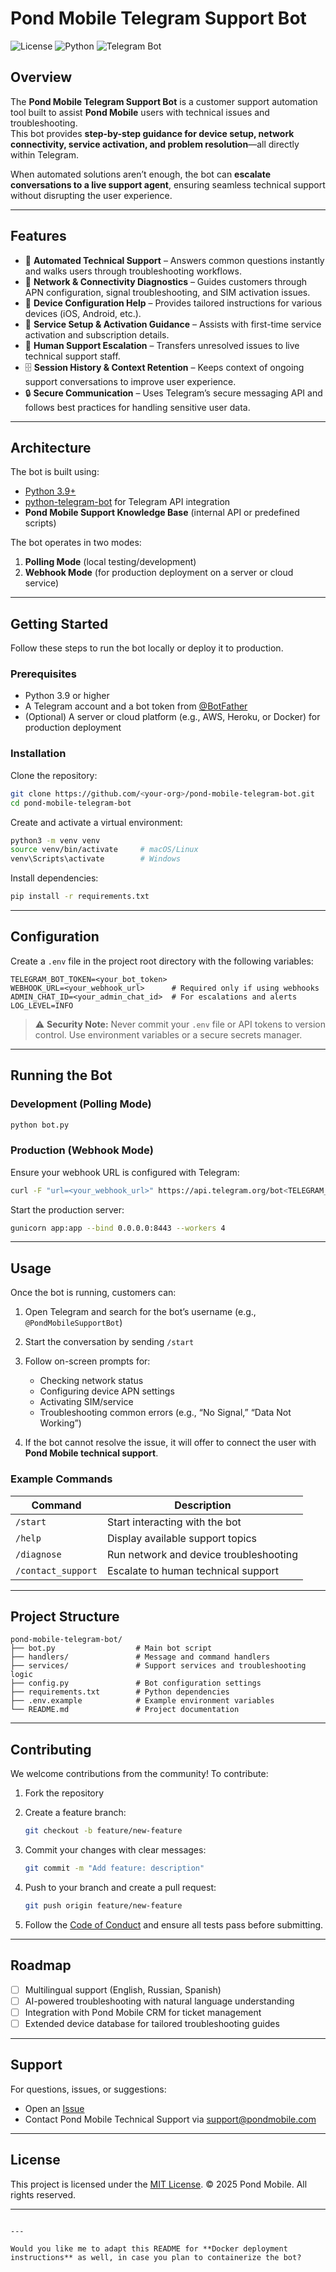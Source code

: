 # Pond Mobile Telegram Support Bot

![License](https://img.shields.io/badge/license-MIT-blue.svg)
![Python](https://img.shields.io/badge/python-3.9%2B-brightgreen)
![Telegram Bot](https://img.shields.io/badge/Telegram-Bot-blue)

## Overview

The **Pond Mobile Telegram Support Bot** is a customer support automation tool built to assist **Pond Mobile** users with technical issues and troubleshooting.  
This bot provides **step-by-step guidance for device setup, network connectivity, service activation, and problem resolution**—all directly within Telegram.  

When automated solutions aren’t enough, the bot can **escalate conversations to a live support agent**, ensuring seamless technical support without disrupting the user experience.

---

## Features

- 🤖 **Automated Technical Support** – Answers common questions instantly and walks users through troubleshooting workflows.  
- 📶 **Network & Connectivity Diagnostics** – Guides customers through APN configuration, signal troubleshooting, and SIM activation issues.  
- 📱 **Device Configuration Help** – Provides tailored instructions for various devices (iOS, Android, etc.).  
- 🚀 **Service Setup & Activation Guidance** – Assists with first-time service activation and subscription details.  
- 🪪 **Human Support Escalation** – Transfers unresolved issues to live technical support staff.  
- 🗄️ **Session History & Context Retention** – Keeps context of ongoing support conversations to improve user experience.  
- 🔒 **Secure Communication** – Uses Telegram’s secure messaging API and follows best practices for handling sensitive user data.  

---

## Architecture

The bot is built using:
- [Python 3.9+](https://www.python.org/)  
- [python-telegram-bot](https://python-telegram-bot.org/) for Telegram API integration  
- **Pond Mobile Support Knowledge Base** (internal API or predefined scripts)  

The bot operates in two modes:
1. **Polling Mode** (local testing/development)  
2. **Webhook Mode** (for production deployment on a server or cloud service)

---

## Getting Started

Follow these steps to run the bot locally or deploy it to production.

### Prerequisites
- Python 3.9 or higher  
- A Telegram account and a bot token from [@BotFather](https://t.me/BotFather)  
- (Optional) A server or cloud platform (e.g., AWS, Heroku, or Docker) for production deployment

### Installation

Clone the repository:
```bash
git clone https://github.com/<your-org>/pond-mobile-telegram-bot.git
cd pond-mobile-telegram-bot
````

Create and activate a virtual environment:

```bash
python3 -m venv venv
source venv/bin/activate     # macOS/Linux
venv\Scripts\activate        # Windows
```

Install dependencies:

```bash
pip install -r requirements.txt
```

---

## Configuration

Create a `.env` file in the project root directory with the following variables:

```env
TELEGRAM_BOT_TOKEN=<your_bot_token>
WEBHOOK_URL=<your_webhook_url>      # Required only if using webhooks
ADMIN_CHAT_ID=<your_admin_chat_id>  # For escalations and alerts
LOG_LEVEL=INFO
```

> ⚠️ **Security Note:** Never commit your `.env` file or API tokens to version control. Use environment variables or a secure secrets manager.

---

## Running the Bot

### Development (Polling Mode)

```bash
python bot.py
```

### Production (Webhook Mode)

Ensure your webhook URL is configured with Telegram:

```bash
curl -F "url=<your_webhook_url>" https://api.telegram.org/bot<TELEGRAM_BOT_TOKEN>/setWebhook
```

Start the production server:

```bash
gunicorn app:app --bind 0.0.0.0:8443 --workers 4
```

---

## Usage

Once the bot is running, customers can:

1. Open Telegram and search for the bot’s username (e.g., `@PondMobileSupportBot`)
2. Start the conversation by sending `/start`
3. Follow on-screen prompts for:

   * Checking network status
   * Configuring device APN settings
   * Activating SIM/service
   * Troubleshooting common errors (e.g., “No Signal,” “Data Not Working”)
4. If the bot cannot resolve the issue, it will offer to connect the user with **Pond Mobile technical support**.

### Example Commands

| Command            | Description                            |
| ------------------ | -------------------------------------- |
| `/start`           | Start interacting with the bot         |
| `/help`            | Display available support topics       |
| `/diagnose`        | Run network and device troubleshooting |
| `/contact_support` | Escalate to human technical support    |

---

## Project Structure

```plaintext
pond-mobile-telegram-bot/
├── bot.py                  # Main bot script
├── handlers/               # Message and command handlers
├── services/               # Support services and troubleshooting logic
├── config.py               # Bot configuration settings
├── requirements.txt        # Python dependencies
├── .env.example            # Example environment variables
└── README.md               # Project documentation
```

---

## Contributing

We welcome contributions from the community! To contribute:

1. Fork the repository
2. Create a feature branch:

   ```bash
   git checkout -b feature/new-feature
   ```
3. Commit your changes with clear messages:

   ```bash
   git commit -m "Add feature: description"
   ```
4. Push to your branch and create a pull request:

   ```bash
   git push origin feature/new-feature
   ```
5. Follow the [Code of Conduct](CODE_OF_CONDUCT.md) and ensure all tests pass before submitting.

---

## Roadmap

* [ ] Multilingual support (English, Russian, Spanish)
* [ ] AI-powered troubleshooting with natural language understanding
* [ ] Integration with Pond Mobile CRM for ticket management
* [ ] Extended device database for tailored troubleshooting guides

---

## Support

For questions, issues, or suggestions:

* Open an [Issue](https://github.com/<your-org>/pond-mobile-telegram-bot/issues)
* Contact Pond Mobile Technical Support via [support@pondmobile.com](mailto:support@pondmobile.com)

---

## License

This project is licensed under the [MIT License](LICENSE).
© 2025 Pond Mobile. All rights reserved.

---


```

---

Would you like me to adapt this README for **Docker deployment instructions** as well, in case you plan to containerize the bot?
```
